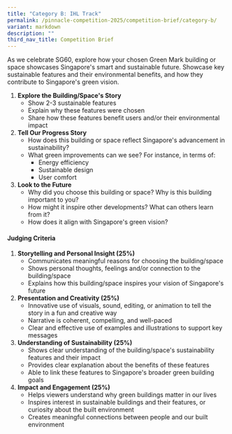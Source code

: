 ```yaml
---
title: "Category B: IHL Track"
permalink: /pinnacle-competition-2025/competition-brief/category-b/
variant: markdown
description: ""
third_nav_title: Competition Brief
---
```

<p>As we celebrate SG60, explore how your chosen Green Mark building or space
showcases Singapore's smart and sustainable future. Showcase key sustainable
features and their environmental benefits, and how they contribute to Singapore's
green vision.&nbsp;</p>

<ol>
	<li><strong>Explore the Building/Space's Story</strong>
		<ul>
			<li>Show 2-3 sustainable features</li>
			<li>Explain why these features were chosen</li>
			<li>Share how these features benefit users and/or their environmental impact</li>
		</ul>
	</li>
	<li><strong>Tell Our Progress Story</strong>
		<ul>
			<li>How does this building or space reflect Singapore's advancement in sustainability?</li>
			<li>What green improvements can we see? For instance, in terms of:
				<ul>
					<li>Energy efficiency</li>
					<li>Sustainable design</li>
					<li>User comfort</li>
				</ul>
			</li>
		</ul>
	</li>
	<li><strong>Look to the Future</strong>
		<ul>
			<li>Why did you choose this building or space? Why is this building important to you?</li>
			<li>How might it inspire other developments? What can others learn from it?</li>
			<li>How does it align with Singapore's green vision?</li>
		</ul>
	</li>
</ol>

<h4>Judging Criteria</h4>

<ol>
	<li><strong>Storytelling and Personal Insight (25%)</strong>
		<ul>
			<li>Communicates meaningful reasons for choosing the building/space</li>
			<li>Shows personal thoughts, feelings and/or connection to the building/space</li>
			<li>Explains how this building/space inspires your vision of Singapore's future</li>
		</ul>
	</li>
	<li><strong>Presentation and Creativity (25%)</strong>
		<ul>
			<li>Innovative use of visuals, sound, editing, or animation to tell the story in a fun and creative way</li>
			<li>Narrative is coherent, compelling, and well-paced</li>
			<li>Clear and effective use of examples and illustrations to support key messages</li>
		</ul>
	</li>
	<li><strong>Understanding of Sustainability (25%)</strong>
		<ul>
			<li>Shows clear understanding of the building/space's sustainability features and their impact</li>
			<li>Provides clear explanation about the benefits of these features</li>
			<li>Able to link these features to Singapore's broader green building goals</li>
		</ul>
	</li>
	<li><strong>Impact and Engagement (25%)</strong>
		<ul>
			<li>Helps viewers understand why green buildings matter in our lives</li>
			<li>Inspires interest in sustainable buildings and their features, or curiosity about the built environment</li>
			<li>Creates meaningful connections between people and our built environment</li>
		</ul>
	</li>
</ol>